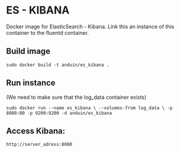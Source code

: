 ES - KIBANA
=========

Docker image for ElasticSearch - Kibana.  Link this an instance of this container to the fluentd container.

## Build image
`sudo docker build -t anduin/es_kibana .`

## Run instance
(We need to make sure that the log_data container exists)

`sudo docker run --name es_kibana \
    --volumes-from log_data \
    -p 8080:80 -p 9200:9200 -d anduin/es_kibana`

## Access Kibana:
`http://server_adress:8080`
